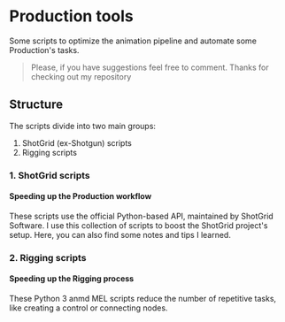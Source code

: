 # Production tools
Some scripts to optimize the animation pipeline and automate some Production's tasks.
> Please, if you have suggestions feel free to comment. Thanks for checking out my repository

## Structure
The scripts divide into two main groups:
1. ShotGrid (ex-Shotgun) scripts
2. Rigging scripts

### 1. ShotGrid scripts 
#### Speeding up the Production workflow
These scripts use the official Python-based API, maintained by ShotGrid Software. I use this collection of scripts to boost the ShotGrid project's setup. Here, you can also find some notes and tips I learned. 

### 2. Rigging scripts 
#### Speeding up the Rigging process
These Python 3 anmd MEL scripts reduce the number of repetitive tasks, like creating a control or connecting nodes. 
